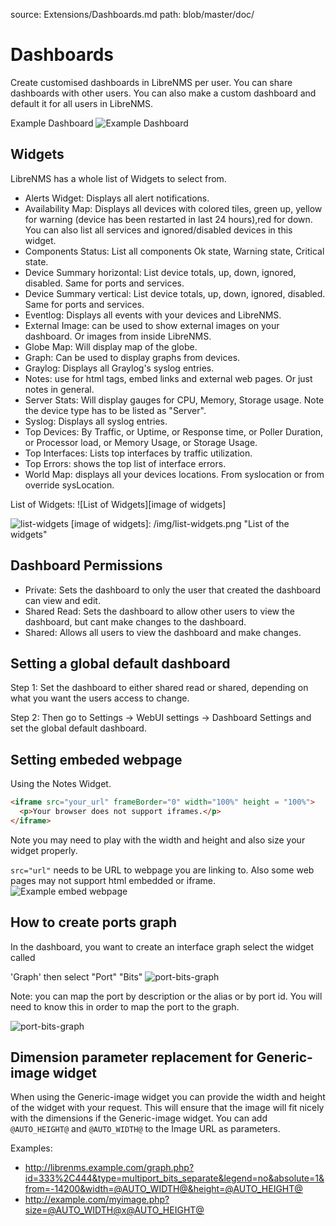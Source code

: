 source: Extensions/Dashboards.md
path: blob/master/doc/

# Dashboards

Create customised dashboards in LibreNMS per user. You can share
dashboards with other users. You can also make a custom dashboard and
default it for all users in LibreNMS.

Example Dashboard
![Example Dashboard](/img/example-dashboard.png)

## Widgets

LibreNMS has a whole list of Widgets to select from.

- Alerts Widget: Displays all alert notifications.
- Availability Map: Displays all devices with colored tiles, green up,
  yellow for warning (device has been restarted in last 24 hours),red
  for down. You can also list all services and ignored/disabled
  devices in this widget.
- Components Status: List all components Ok state, Warning state, Critical state.
- Device Summary horizontal: List device totals, up, down, ignored,
  disabled. Same for ports and services.
- Device Summary vertical: List device totals, up, down, ignored,
  disabled. Same for ports and services.
- Eventlog: Displays all events with your devices and LibreNMS.
- External Image: can be used to show external images on your
  dashboard. Or images from inside LibreNMS.
- Globe Map: Will display map of the globe.
- Graph: Can be used to display graphs from devices.
- Graylog: Displays all Graylog's syslog entries.
- Notes: use for html tags, embed links and external web pages. Or
  just notes in general.
- Server Stats: Will display gauges for CPU, Memory, Storage
  usage. Note the device type has to be listed as "Server".
- Syslog: Displays all syslog entries.
- Top Devices: By Traffic, or  Uptime, or Response time, or Poller
  Duration, or Processor load, or Memory Usage, or Storage Usage.
- Top Interfaces: Lists top interfaces by traffic utilization.
- Top Errors: shows the top list of interface errors.
- World Map: displays all your devices locations. From syslocation or
  from override sysLocation.

List of Widgets:
![List of Widgets][image of widgets]

![list-widgets](https://user-images.githubusercontent.com/81437419/121815671-e7f99480-cc77-11eb-8fda-44440aeeee04.png)
[image of widgets]: /img/list-widgets.png "List of the widgets"

## Dashboard Permissions

- Private: Sets the dashboard to only the user that created the
  dashboard can view and edit.
- Shared Read: Sets the dashboard to allow other users to view the
  dashboard, but cant make changes to the dashboard.
- Shared: Allows all users to view the dashboard and make changes.

## Setting a global default dashboard

Step 1: Set the dashboard to either shared read or shared, depending
on what you want the users access to change.

Step 2: Then go to Settings -> WebUI settings -> Dashboard Settings
and set the global default dashboard.

## Setting embeded webpage

Using the Notes Widget.

```html
<iframe src="your_url" frameBorder="0" width="100%" height = "100%">
  <p>Your browser does not support iframes.</p>
</iframe>
```

Note you may need to play with the width and height and also size your widget properly.

``` src="url" ``` needs to be URL to webpage you are linking to.
Also some web pages may not support html embedded or iframe.
![Example embed webpage](/img/example-embed-website.png)

## How to create ports graph

In the dashboard, you want to create an interface graph select the widget called

'Graph' then select "Port" "Bits"
![port-bits-graph](/img/port-bits-graph.png)

Note: you can map the port by description or the alias or by port
id. You will need to know this in order to map the port to the graph.

![port-bits-graph](/img/port-bits-port.png)

## Dimension parameter replacement for Generic-image widget

When using the Generic-image widget you can provide the width and
height of the widget with your request. This will ensure that the
image will fit nicely with the dimensions if the Generic-image widget.
You can add `@AUTO_HEIGHT@` and `@AUTO_WIDTH@` to the Image URL as parameters.

Examples:

- <http://librenms.example.com/graph.php?id=333%2C444&type=multiport_bits_separate&legend=no&absolute=1&from=-14200&width=@AUTO_WIDTH@&height=@AUTO_HEIGHT@>
- <http://example.com/myimage.php?size=@AUTO_WIDTH@x@AUTO_HEIGHT@>
